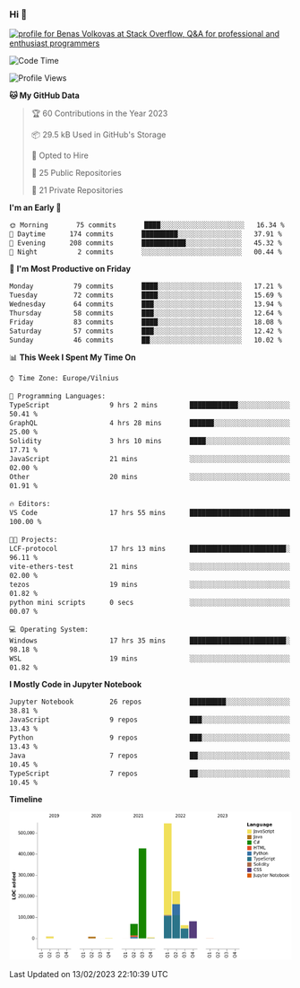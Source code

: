 ### Hi 👋
<a href="https://stackoverflow.com/users/14954249/benas-volkovas"><img src="https://stackoverflow.com/users/flair/14954249.png?theme=dark" width="208" height="58" alt="profile for Benas Volkovas at Stack Overflow, Q&amp;A for professional and enthusiast programmers" title="profile for Benas Volkovas at Stack Overflow, Q&amp;A for professional and enthusiast programmers"></a>

<!--START_SECTION:waka-->
![Code Time](http://img.shields.io/badge/Code%20Time-1%2C259%20hrs%2031%20mins-blue)

![Profile Views](http://img.shields.io/badge/Profile%20Views-0-blue)

**🐱 My GitHub Data** 

> 🏆 60 Contributions in the Year 2023
 > 
> 📦 29.5 kB Used in GitHub's Storage 
 > 
> 💼 Opted to Hire
 > 
> 📜 25 Public Repositories 
 > 
> 🔑 21 Private Repositories  
 > 
**I'm an Early 🐤** 

```text
🌞 Morning       75 commits       ████░░░░░░░░░░░░░░░░░░░░░   16.34 % 
🌆 Daytime      174 commits       █████████░░░░░░░░░░░░░░░░   37.91 % 
🌃 Evening      208 commits       ███████████░░░░░░░░░░░░░░   45.32 % 
🌙 Night          2 commits       ░░░░░░░░░░░░░░░░░░░░░░░░░   00.44 % 

```
📅 **I'm Most Productive on Friday** 

```text
Monday          79 commits       ████░░░░░░░░░░░░░░░░░░░░░   17.21 % 
Tuesday         72 commits       ████░░░░░░░░░░░░░░░░░░░░░   15.69 % 
Wednesday       64 commits       ███░░░░░░░░░░░░░░░░░░░░░░   13.94 % 
Thursday        58 commits       ███░░░░░░░░░░░░░░░░░░░░░░   12.64 % 
Friday          83 commits       ████░░░░░░░░░░░░░░░░░░░░░   18.08 % 
Saturday        57 commits       ███░░░░░░░░░░░░░░░░░░░░░░   12.42 % 
Sunday          46 commits       ██░░░░░░░░░░░░░░░░░░░░░░░   10.02 % 

```


📊 **This Week I Spent My Time On** 

```text
⌚︎ Time Zone: Europe/Vilnius

💬 Programming Languages: 
TypeScript               9 hrs 2 mins        ████████████░░░░░░░░░░░░░   50.41 % 
GraphQL                  4 hrs 28 mins       ██████░░░░░░░░░░░░░░░░░░░   25.00 % 
Solidity                 3 hrs 10 mins       ████░░░░░░░░░░░░░░░░░░░░░   17.71 % 
JavaScript               21 mins             ░░░░░░░░░░░░░░░░░░░░░░░░░   02.00 % 
Other                    20 mins             ░░░░░░░░░░░░░░░░░░░░░░░░░   01.91 % 

🔥 Editors: 
VS Code                  17 hrs 55 mins      █████████████████████████   100.00 % 

🐱‍💻 Projects: 
LCF-protocol             17 hrs 13 mins      ████████████████████████░   96.11 % 
vite-ethers-test         21 mins             ░░░░░░░░░░░░░░░░░░░░░░░░░   02.00 % 
tezos                    19 mins             ░░░░░░░░░░░░░░░░░░░░░░░░░   01.82 % 
python mini scripts      0 secs              ░░░░░░░░░░░░░░░░░░░░░░░░░   00.07 % 

💻 Operating System: 
Windows                  17 hrs 35 mins      ████████████████████████░   98.18 % 
WSL                      19 mins             ░░░░░░░░░░░░░░░░░░░░░░░░░   01.82 % 

```

**I Mostly Code in Jupyter Notebook** 

```text
Jupyter Notebook         26 repos            █████████░░░░░░░░░░░░░░░░   38.81 % 
JavaScript               9 repos             ███░░░░░░░░░░░░░░░░░░░░░░   13.43 % 
Python                   9 repos             ███░░░░░░░░░░░░░░░░░░░░░░   13.43 % 
Java                     7 repos             ██░░░░░░░░░░░░░░░░░░░░░░░   10.45 % 
TypeScript               7 repos             ██░░░░░░░░░░░░░░░░░░░░░░░   10.45 % 

```


**Timeline**

![Chart not found](https://raw.githubusercontent.com/BenasVolkovas/BenasVolkovas/main/charts/bar_graph.png) 


 Last Updated on 13/02/2023 22:10:39 UTC
<!--END_SECTION:waka-->
